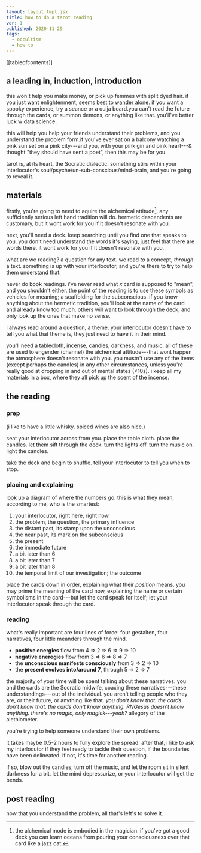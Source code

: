 ```yaml
---
layout: layout.tmpl.jsx
title: how to do a tarot reading
ver: 1
published: 2020-11-29
tags:
  - occultism
  - how to
---
```


[[tableofcontents]]

## a leading in, induction, introduction

this won&apos;t help you make money, or pick up femmes with split dyed hair. if you just want enlightenment, seems best to <a href="https://suttacentral.net/snp1.3?view=normal">wander alone</a>. if you want a spooky experience, try a seance or a ouija board.you can't read the future through the cards, or summon demons, or anything like that. you&apos;ll&apos;ve better luck w data science. 

this will help you help your friends understand their problems, and you understand the problem form.if you've ever sat on a balcony watching a pink sun set on a pink city---and you, with your pink gin and pink heart---&amp; thought "they should have sent a poet", then this may be for you.

tarot is, at its heart, the Socratic dialectic. something stirs within your interlocutor&apos;s soul/psyche/un-sub-conscious/mind-brain, and you're going to reveal it.

## materials

firstly, you're going to need to aquire the alchemical attitude[^1]. any sufficiently serious left hand tradition will do. hermetic descendents are customary, but it wont work for you if it doesn't resonate with you.

next, you'll need a deck. keep searching until you find one that speaks to you. you don't need understand the words it's saying, just feel that there are words there. it wont work for you if it doesn't resonate with you.

what are we reading? a question for any text. we read *to* a concept, *through* a text. something is up with your interlocutor, and you're there to try to help them understand that.

never do book readings. i've never read what *x* card is supposed to "mean", and you shouldn't either. the point of the reading is to use these symbols as vehicles for meaning; a scaffolding for the subconscious. if you know anything about the hermetic tradition, you'll look at the name of the card and already know too much. others will want to look through the deck, and only look up the ones that make no sense.

i always read around a question, a theme. your interlocutor doesn't have to tell you what that theme is, they just need to have it in their mind. 

you'll need a tablecloth, incense, candles, darkness, and music. all of these are used to engender (channel) the alchemical attitude---that wont happen the atmosphere doesn't resonate with you. you mustn't use any of the items (except perhaps the candles) in any other circumstances, unless you're really good at dropping in and out of mental states (&lt;10s). i keep all my materials in a box, where they all pick up the scent of the incense.

## the reading

### prep

(i like to have a little whisky. spiced wines are also nice.)

seat your interlocutor across from you. place the table cloth. place the candles. let them sift through the deck. turn the lights off. turn the music on. light the candles.

take the deck and begin to shuffle. tell your interlocutor to tell you when to stop.

### placing and explaining

[look](https://www.psychic-revelation.com/images/tarot_spreads_celtic_cross.jpg) [up](https://www.free-tarot-reading.net/img/pot/celtic-cross-spread.png) a diagram of where the numbers go. this is what they mean, according to me, who is the smartest:

1. your interlocutor, right here, right now
2. the problem, the question, the primary influence
3. the distant past, its stamp upon the unconscious 
4. the near past, its mark on the subconscious
5. the present
6. the immediate future
7. a bit later than 6
8. a bit later than 7
9. a bit later than 8
10. the temporal limit of our investigation; the outcome

place the cards down in order, explaining what their *position* means. you may prime the meaning of the card now, explaining the name or certain symbolisms in the card---but let the card speak for itself; let your interlocutor speak through the card.

### reading

what's really important are four lines of force: four gestalten, four narratives, four little meanders through the mind.

* **positive energies** flow from 4 => 2 => 6 => 9 => 10
* **negative eneregies** flow from 3 => 6 => 8 => 7
* the **unconscious manifests consciously** from 3 => 2 => 10
* the **present evolves into/around 7**, through 5 => 2 => 7

the majority of your time will be spent talking about these narratives. you and the cards are the Socratic midwife, coaxing these narratives---these understandings---out of the individual. you aren&apos;t telling people who they are, or their future, or anything like that. *you don&apos;t know that. the cards don&apos;t know that. the cards don&apos;t *know* anything. RNGesus doesn&apos;t *know* anything. there&apos;s no magic, only magick---yeah?* allegory of the alethiometer. 

you&apos;re trying to help someone understand their own problems.

it takes maybe 0.5-2 hours to fully explore the spread. after that, i like to ask my interlocutor if they feel ready to tackle their question, if the boundaries have been delineated. if not, it&apos;s time for another reading.

if so, blow out the candles, turn off the music, and let the room sit in silent darkness for a bit. let the mind depressurize, or your interlocutor will get the bends.

## post reading

now that you understand the problem, all that&apos;s left&apos;s to solve it.

[^1]: the alchemical mode is embodied in the magician. if you&apos;ve got a good deck you can learn oceans from pouring your consciousness over that card like a jazz cat.

